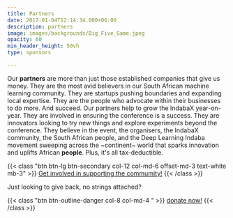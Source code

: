 ```yaml
---
title: Partners
date: 2017-01-04T12:14:34.000+06:00
description: partners
image: images/backgrounds/Big_Five_Game.jpeg
opacity: 60
min_header_height: 50vh
type: sponsors

---
```

Our **partners** are more than just those established companies that give us money. They are the most avid believers in our South African machine learning community. They are startups pushing boundaries and expanding local expertise. They are the people who advocate within their businesses to do more. And succeed. Our partners help to grow the IndabaX year-on-year. They are involved in ensuring the conference is a success. They are innovators looking to try new things and explore experiments beyond the conference. They believe in the event, the organisers, the IndabaX community, the South African people, and the Deep Learning Indaba movement sweeping across the \~continent\~ world that sparks innovation and uplifts African **people**. Plus, it's all tax-deductible.

{{< class "btn btn-lg btn-secondary col-12 col-md-6 offset-md-3 text-white mb-3" >}}
[Get involved in supporting the commumity!](https://drive.google.com/file/d/1iIpUGzmn-PATMuV5oR0JKgQ0R9xQPt-r/view?usp=sharing)
{{< /class >}}

Just looking to give back, no strings attached?

{{< class "btn btn-outline-danger col-8 col-md-4 " >}} 
[donate now!](https://www.payfast.co.za/donate/go/deeplearningindabaxsouthafricanpc "donate now on PayFast cause index") {{< /class >}}